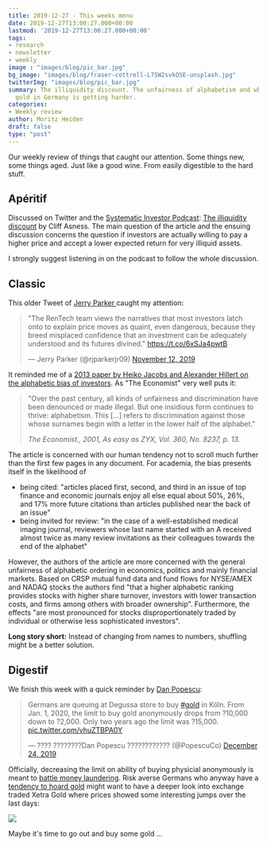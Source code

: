 ```yaml
---
title: 2019-12-27 - This weeks menu
date: 2019-12-27T13:00:27.000+00:00
lastmod: '2019-12-27T13:00:27.000+00:00'
tags:
- research
- newsletter
- weekly
image : "images/blog/pic_bar.jpg"
bg_image: "images/blog/fraser-cottrell-L75W2svkOSE-unsplash.jpg"
twitterImg: "images/blog/pic_bar.jpg"
summary: The illiquidity discount. The unfairness of alphabetism and why buying physicial
  gold in Germany is getting harder.
categories: 
- Weekly review
author: Moritz Heiden
draft: false
type: "post"
---
```

Our weekly review of things that caught our attention. Some things new, some things aged. Just like a good wine. From easily digestible to the hard stuff.

## Apéritif

Discussed on Twitter and the [Systematic Investor Podcast](https://www.toptradersunplugged.com/systematic-investor-series-67/): [The illiquidity discount](https://www.aqr.com/Insights/Perspectives/The-Illiquidity-Discount) by Cliff Asness. The main question of the article and the ensuing discussion concerns the question if investors are actually willing to pay a higher price and accept a lower expected return for very illiquid assets.

I strongly suggest listening in on the podcast to follow the whole discussion.

## Classic

This older Tweet of [Jerry Parker ](https://twitter.com/rjparkerjr09)caught my attention:

<blockquote class="twitter-tweet"><p lang="en" dir="ltr">&quot;The RenTech team views the narratives that most investors latch onto to explain price moves as quaint, even dangerous, because they breed misplaced confidence that an investment can be adequately understood and its futures divined.&quot; <a href="https://t.co/6xSJa4pwtB">https://t.co/6xSJa4pwtB</a></p>&mdash; Jerry Parker (@rjparkerjr09) <a href="https://twitter.com/rjparkerjr09/status/1194382884905345025?ref_src=twsrc%5Etfw">November 12, 2019</a></blockquote> <script async src="https://platform.twitter.com/widgets.js" charset="utf-8"></script>

It reminded me of a [2013 paper by Heiko Jacobs and Alexander Hillert on the alphabetic bias of investors](https://www.researchgate.net/publication/272305171_The_Power_of_Primacy_Alphabetic_Bias_Investor_Recognition_and_Market_Outcomes). As "The Economist" very well puts it:

> "Over the past century, all kinds of unfairness and
> discrimination have been denounced or made illegal. But one insidious form continues to
> thrive: alphabetism. This \[...\] refers to discrimination against those whose surnames begin
> with a letter in the lower half of the alphabet."
>
> _The Economist., 2001, As easy as ZYX, Vol. 360, No. 8237, p. 13._

The article is concerned with our human tendency not to scroll much further than the first few pages in any document. For academia, the bias presents itself in the likelihood of

- being cited: "articles placed first, second, and third in an issue of
  top finance and economic journals enjoy all else equal about 50%, 26%, and 17% more
  future citations than articles published near the back of an issue"
- being invited for review: "in the case of a well-established medical imaging journal, reviewers
  whose last name started with an A received almost twice as many review invitations as
  their colleagues towards the end of the alphabet"

However, the authors of the article are more concerned with the general unfairness of alphabetic ordering in economics, politics and mainly financial markets. Based on CRSP mutual fund data and fund flows for NYSE/AMEX and NADAQ stocks the authors find "that a higher alphabetic ranking provides stocks with higher share turnover,
investors with lower transaction costs, and firms among others with broader ownership". Furthermore, the effects "are most pronounced for stocks disproportionately traded by individual or otherwise less sophisticated investors".

**Long story short:** Instead of changing from names to numbers, shuffling might be a better solution.

## Digestif

We finish this week with a quick reminder by [Dan Popescu](https://twitter.com/PopescuCo):

<blockquote class="twitter-tweet"><p lang="en" dir="ltr">Germans are queuing at Degussa store to buy <a href="https://twitter.com/hashtag/gold?src=hash&amp;ref_src=twsrc%5Etfw">#gold</a> in Köln. From Jan. 1, 2020, the limit to buy gold anonymously drops from ?10,000 down to ?2,000. Only two years ago the limit was ?15,000. <a href="https://t.co/vhuZTBPA0Y">pic.twitter.com/vhuZTBPA0Y</a></p>&mdash; ???? ????????Dan Popescu ???????????? (@PopescuCo) <a href="https://twitter.com/PopescuCo/status/1209559269382787072?ref_src=twsrc%5Etfw">December 24, 2019</a></blockquote> <script async src="https://platform.twitter.com/widgets.js" charset="utf-8"></script>

Officially, decreasing the limit on ability of buying physicial anonymously is meant to [battle money laundering](https://news.bitcoin.com/germans-rush-to-buy-gold-as-draft-bill-threatens-to-restrict-purchases/). Risk averse Germans who anyway have a [tendency to hoard gold](https://www.zerohedge.com/news/2019-04-28/vast-gold-hoards-held-germanys-population) might want to have a deeper look into exchange traded Xetra Gold where prices showed some interesting jumps over the last days:

![](/images/xetra_gold-2019-12-27-at-17.00.31_small.jpeg)

Maybe it's time to go out and buy some gold ...